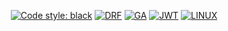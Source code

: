 <p align="center">
<a href="https://github.com/psf/black"><img alt="Code style: black" src="https://img.shields.io/badge/code%20style-black-000000.svg"></a>
<a href="https://github.com/django"><img alt="DRF" src="https://img.shields.io/badge/DJANGO-REST-black?color=black&labelColor=gray&logo=django&logoColor=white"></a>
<a href="https://github.com/"><img alt="GA" src="https://img.shields.io/badge/github%20actions-black.svg?style&logo=githubactions&logoColor=white"></a>
<a href="https://github.com/"><img alt="JWT" src="https://img.shields.io/badge/JWT-black?style=&logo=JSON%20web%20tokens"></a>
<a href="https://github.com/"><img alt="LINUX" src="https://img.shields.io/badge/Linux-black?style=&logo=linux&logoColor=white"></a>
</p>
